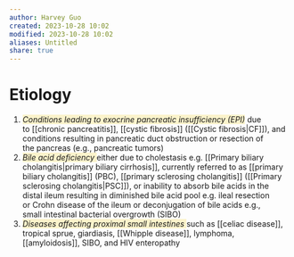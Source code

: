 ```yaml
---
author: Harvey Guo
created: 2023-10-28 10:02
modified: 2023-10-28 10:02
aliases: Untitled
share: true
---
```

# Etiology
1. <span style="background:rgba(240, 200, 0, 0.2)">_Conditions leading to exocrine pancreatic insufficiency (EPI)_</span> due to [[chronic pancreatitis]], [[cystic fibrosis]] ([[Cystic fibrosis|CF]]), and conditions resulting in pancreatic duct obstruction or resection of the pancreas (e.g., pancreatic tumors)
2. <span style="background:rgba(240, 200, 0, 0.2)">_Bile acid deficiency_ </span>either due to cholestasis e.g. [[Primary biliary cholangitis|primary biliary cirrhosis]], currently referred to as [[primary biliary cholangitis]] (PBC), [[primary sclerosing cholangitis]] ([[Primary sclerosing cholangitis|PSC]]), or inability to absorb bile acids in the distal ileum resulting in diminished bile acid pool e.g. ileal resection or Crohn disease of the ileum or deconjugation of bile acids e.g., small intestinal bacterial overgrowth (SIBO)
3. <span style="background:rgba(240, 200, 0, 0.2)">_Diseases affecting proximal small intestines_ </span>such as [[celiac disease]], tropical sprue, giardiasis, [[Whipple disease]], lymphoma, [[amyloidosis]], SIBO, and HIV enteropathy
